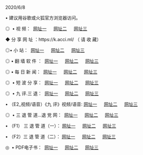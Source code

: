 <p>2020/6/8
<p>• 建议用谷歌或火狐官方浏览器访问。
<p>◎  • 视 频： 
<a href="http://gcc.shirokuriwaki.com/" target="_blank">网址一</a> 　 
<a href="http://gsm.shirokuriwaki.com/" target="_blank">网址二</a> 　 
<a href="http://god.shirokuriwaki.com/b.html" target="_blank">网址三</a>
<p>◆ 分 享 网 址 ：https://k.acci.ml/  （ 请 收 藏） </p>

<p>◎•  小 站：  
<a href="http://gcc.shirokuriwaki.com/f.html" target="_blank">网址一</a> 　 
<a href="http://gsm.shirokuriwaki.com/h.html" target="_blank">网址二</a> 　 
<a href="http://god.shirokuriwaki.com/k/" target="_blank">网址三</a></p><p>

<p>◎  • 翻 墙 软 件 ：  
<a href="http://gcc.shirokuriwaki.com/ff/" target="_blank">网址一</a> 　 
<a href="http://gsm.shirokuriwaki.com/s/read/a1_nd.html" target="_blank">网址二</a> 　 
<a href="http://god.shirokuriwaki.com/ff/index.html" target="_blank">网址三</a></p>
<p>◎  • 每 日 新 闻：  
<a href="http://gcc.shirokuriwaki.com/day/" target="_blank">网址一</a> 　 
<a href="http://gsm.shirokuriwaki.com/day/" target="_blank">网址二</a> 　 
<a href="http://god.shirokuriwaki.com/day/index.html" target="_blank">网址三</a></p>
<p>◎   • 短 波 分 享：  
<a href="http://gcc.shirokuriwaki.com/h/" target="_blank">网址一</a> 　 
<a href="http://gsm.shirokuriwaki.com/h/" target="_blank">网址二</a> 　 
<a href="http://god.shirokuriwaki.com/h/index.html" target="_blank">网址三</a></p>
<p>◎   • 九 评.三 退：  
<a href="http://gcc.shirokuriwaki.com/t/" target="_blank">网址一</a> 　 
<a href="http://gsm.shirokuriwaki.com/v2/index.html" target="_blank">网址二</a> 　 
<a href="http://god.shirokuriwaki.com/tt/index.html" target="_blank">网址三</a> 　</p>
<p>  • （E2_视频/语音）《九 评》视频/语音: 
<a href="http://gcc.shirokuriwaki.com/7738.html" target="_blank">网址一</a> 　 
<a href="http://gsm.shirokuriwaki.com/7614.html" target="_blank">网址二</a> 　 
<a href="http://god.shirokuriwaki.com/7633.html" target="_blank">网址三</a></p>
<p>◎   • 三 退 管 道...退 党 网：  
<a href="http://gcc.shirokuriwaki.com/go/td1.html" target="_blank">网址一</a> 　 
<a href="http://gsm.shirokuriwaki.com/go/td2.html" target="_blank">网址二</a> 　 
<a href="http://god.shirokuriwaki.com/go/td3.html" target="_blank">网址三</a></p>
<p>  • （F1） 三 退 管 道（一）： 
<a href="http://gcc.shirokuriwaki.com/dd/" target="_blank">网址一</a> 　 
<a href="http://gsm.shirokuriwaki.com/s/read/a1_tdx.html" target="_blank">网址二</a> 　 
<a href="http://god.shirokuriwaki.com/dd/" target="_blank">网址三</a></p>
<p>  • （F2）三 退 管 道（二）： 
<a href="http://gsm.shirokuriwaki.com/d/" target="_blank">网址一</a> 　 
<a href="http://gcc.shirokuriwaki.com/d/index.html" target="_blank">网址二</a> 　 
<a href="http://god.shirokuriwaki.com/d/" target="_blank">网址三</a></p>
<p>◎   • PDF电子书：  
<a href="http://gcc.shirokuriwaki.com/p/" target="_blank">网址一</a> 　 
<a href="http://gsm.shirokuriwaki.com/p/index.html" target="_blank">网址二</a> 　 
<a href="http://god.shirokuriwaki.com/p/" target="_blank">网址三</a></p>
